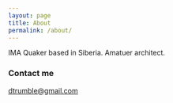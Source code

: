 ```yaml
---
layout: page
title: About
permalink: /about/
---
```


IMA Quaker based in Siberia. Amatuer architect. 

### Contact me

[dtrumble@gmail.com](mailto:dtrumble@gmail.com)